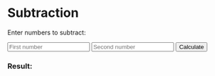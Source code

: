 # Subtraction

Enter numbers to subtract:

<input id="num1" type="number" placeholder="First number">
<input id="num2" type="number" placeholder="Second number">
<button onclick="calculateSub()">Calculate</button>

<h3 id="result">Result: </h3>

<script>
  function calculateSub() {
    const num1 = parseFloat(document.getElementById('num1').value);
    const num2 = parseFloat(document.getElementById('num2').value);
    document.getElementById('result').textContent = 'Result: ' + (num1 - num2);
  }
</script>
